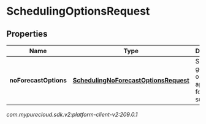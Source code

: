 # SchedulingOptionsRequest


## Properties

| Name | Type | Description | Notes |
| ------------ | ------------- | ------------- | ------------- |
| **noForecastOptions** | [**SchedulingNoForecastOptionsRequest**](SchedulingNoForecastOptionsRequest) | Schedule generation options to apply if no forecast is supplied |  [optional] |




_com.mypurecloud.sdk.v2:platform-client-v2:209.0.1_
